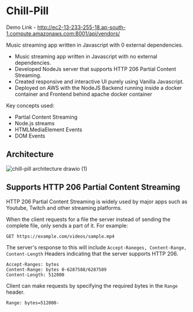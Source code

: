 # Chill-Pill
Demo Link - http://ec2-13-233-255-18.ap-south-1.compute.amazonaws.com:8001/api/vendors/

Music streaming app written in Javascript with 0 external dependencies. 
- Music streaming app written in Javascript with no external dependencies.  
- Developed NodeJs server that supports HTTP 206 Partial Content Streaming.  
- Created responsive and interactive UI purely using Vanilla Javascript.   
- Deployed on AWS with the NodeJS Backend running inside a docker container and Frontend behind apache 
docker container

Key concepts used:
- Partial Content Streaming
- Node.js streams
- HTMLMediaElement Events
- DOM Events

## Architecture

![chill-pill architecture drawio (1)](https://github.com/ChiragBolakani/chill-pill/assets/62014238/0c8a3a9a-7c68-4541-9ec6-903d890232f6)


## Supports HTTP 206 Partial Content Streaming
HTTP 206 Partial Content Streaming is widely used by major apps such as Youtube, Twitch and other streaming platforms. 

When the client requests for a file the server instead of sending the complete file, only sends a part of it.
For example:

```http  
GET https://example.com/videos/sample.mp4
```

The server's response to this will include `Accept-Raneges, Content-Range, Content-Length` Headers indicating that the server supports HTTP 206.

```http HTTP/1.1 206 Partial Content
Accept-Ranges: bytes
Content-Range: bytes 0-6287588/6287589
Content-Length: 512000
```

Client can make requests by specifying the required bytes in the `Range` header. 
```http
Range: bytes=512000-
```
